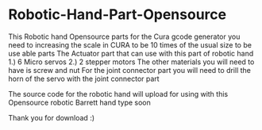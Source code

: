 # Robotic-Hand-Part-Opensource

This Robotic hand Opensource parts  for the Cura gcode generator you need to increasing the scale in CURA to be 10 times of the usual size 
to be use able parts
The Actuator part that can use with this part of robotic hand 
1.) 6  Micro servos 
2.) 2 stepper motors
The other materials you will need to have is 
screw and nut 
For the joint connector part you will need to drill the horn of the servo with the joint connector part 

The source code for the robotic hand will upload for using with this Opensource robotic Barrett hand type soon 

Thank you for download :)
